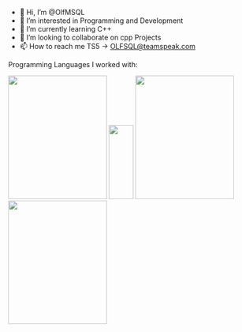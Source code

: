 - 👋 Hi, I’m @OlfMSQL
- 👀 I’m interested in Programming and Development
- 🌱 I’m currently learning C++
- 💞️ I’m looking to collaborate on cpp Projects
- 📫 How to reach me TS5 -> OLFSQL@teamspeak.com

Programming Languages I worked with:

<img src="https://isocpp.org/assets/images/cpp_logo.png" width="200" height="250" /> <img src="https://cdn-icons-png.flaticon.com/512/1532/1532556.png" width="50" height="150" />
<img src="https://cdn-icons-png.flaticon.com/512/919/919826.png" width="200" height="250" />
<img src="https://static-00.iconduck.com/assets.00/c-sharp-c-icon-456x512-9sej0lrz.png" width="200" height="250" />

<!---
OlfMSQL/OlfMSQL is a ✨ special ✨ repository because its `README.md` (this file) appears on your GitHub profile.
You can click the Preview link to take a look at your changes.
--->
